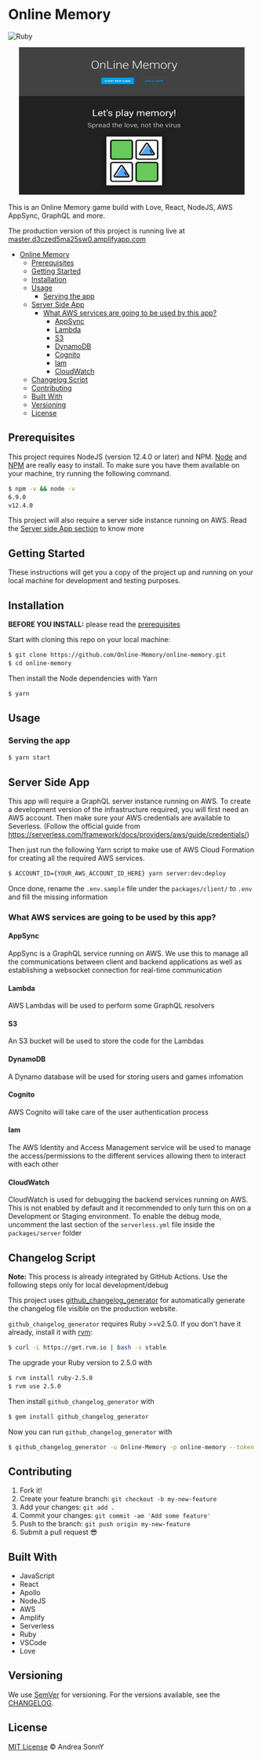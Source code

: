 # Online Memory

![Ruby](https://github.com/Online-Memory/online-memory/workflows/Ruby/badge.svg?branch=master)

<p align="center">
  <img width="460" height="300" src="/assets/Readme.png">
</p>

This is an Online Memory game build with Love, React, NodeJS, AWS AppSync, GraphQL and more.

The production version of this project is running live at [master.d3czed5ma25sw0.amplifyapp.com](https://master.d3czed5ma25sw0.amplifyapp.com)

- [Online Memory](#online-memory)
  - [Prerequisites](#prerequisites)
  - [Getting Started](#getting-started)
  - [Installation](#installation)
  - [Usage](#usage)
    - [Serving the app](#serving-the-app)
  - [Server Side App](#server-side-app)
    - [What AWS services are going to be used by this app?](#what-aws-services-are-going-to-be-used-by-this-app)
      - [AppSync](#appsync)
      - [Lambda](#lambda)
      - [S3](#s3)
      - [DynamoDB](#dynamodb)
      - [Cognito](#cognito)
      - [Iam](#iam)
      - [CloudWatch](#cloudwatch)
  - [Changelog Script](#changelog-script)
  - [Contributing](#contributing)
  - [Built With](#built-with)
  - [Versioning](#versioning)
  - [License](#license)

## Prerequisites

This project requires NodeJS (version 12.4.0 or later) and NPM.
[Node](http://nodejs.org/) and [NPM](https://npmjs.org/) are really easy to install.
To make sure you have them available on your machine,
try running the following command.

```sh
$ npm -v && node -v
6.9.0
v12.4.0
```

This project will also require a server side instance running on AWS.
Read the [Server side App section](#server-side-app) to know more

## Getting Started

These instructions will get you a copy of the project up and running on your local machine for development and testing purposes.

## Installation

**BEFORE YOU INSTALL:** please read the [prerequisites](#prerequisites)

Start with cloning this repo on your local machine:

```sh
$ git clone https://github.com/Online-Memory/online-memory.git
$ cd online-memory
```

Then install the Node dependencies with Yarn

```sh
$ yarn
```

## Usage

### Serving the app

```sh
$ yarn start
```

## Server Side App

This app will require a GraphQL server instance running on AWS.
To create a development version of the infrastructure required, you will first need an AWS account.
Then make sure your AWS credentials are available to Severless. (Follow the official guide from https://serverless.com/framework/docs/providers/aws/guide/credentials/)

Then just run the following Yarn script to make use of AWS Cloud Formation for creating all the required AWS services.

```sh
$ ACCOUNT_ID={YOUR_AWS_ACCOUNT_ID_HERE} yarn server:dev:deploy
```

Once done, rename the `.env.sample` file under the `packages/client/` to `.env` and fill the missing information

### What AWS services are going to be used by this app?

#### AppSync

AppSync is a GraphQL service running on AWS. We use this to manage all the communications between client and backend applications as well as establishing a websocket connection for real-time communication

#### Lambda

AWS Lambdas will be used to perform some GraphQL resolvers

#### S3

An S3 bucket will be used to store the code for the Lambdas

#### DynamoDB

A Dynamo database will be used for storing users and games infomation

#### Cognito

AWS Cognito will take care of the user authentication process

#### Iam

The AWS Identity and Access Management service will be used to manage the access/permissions to the different services allowing them to interact with each other

#### CloudWatch

CloudWatch is used for debugging the backend services running on AWS.
This is not enabled by default and it recommended to only turn this on on a Development or Staging environment.
To enable the debug mode, uncomment the last section of the `serverless.yml` file inside the `packages/server` folder

## Changelog Script

**Note:** This process is already integrated by GitHub Actions. Use the following steps only for local development/debug

This project uses [github_changelog_generator](https://github.com/github-changelog-generator/github-changelog-generator)
for automatically generate the changelog file visible on the production website.

`github_changelog_generator` requires Ruby >=v2.5.0. If you don't have it already, install it with [rvm](https://codingpad.maryspad.com/2017/04/29/update-mac-os-x-to-the-current-version-of-ruby/):

```sh
$ curl -L https://get.rvm.io | bash -s stable
```

The upgrade your Ruby version to 2.5.0 with

```sh
$ rvm install ruby-2.5.0
$ rvm use 2.5.0
```

Then install `github_changelog_generator` with

```sh
$ gem install github_changelog_generator
```

Now you can run `github_changelog_generator` with

```sh
$ github_changelog_generator -u Online-Memory -p online-memory --token YOUR_GITHUB_TOKEN --no-unreleased --no-pull-requests
```


## Contributing

1.  Fork it!
2.  Create your feature branch: `git checkout -b my-new-feature`
3.  Add your changes: `git add .`
4.  Commit your changes: `git commit -am 'Add some feature'`
5.  Push to the branch: `git push origin my-new-feature`
6.  Submit a pull request :sunglasses:


## Built With

* JavaScript
* React
* Apollo
* NodeJS
* AWS
* Amplify
* Serverless
* Ruby
* VSCode
* Love

## Versioning

We use [SemVer](http://semver.org/) for versioning. For the versions available, see the [CHANGELOG](CHANGELOG.md).

## License

[MIT License](https://andreasonny.mit-license.org) © Andrea SonnY